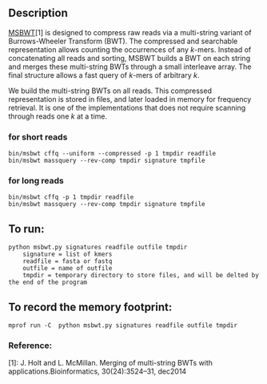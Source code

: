 ## Description

[MSBWT](https://github.com/holtjma/msbwt)[1] is designed to compress raw reads via a multi-string variant of Burrows-Wheeler Transform (BWT). The compressed and searchable representation allows counting the occurrences of any *k*-mers. Instead of concatenating all reads and sorting, MSBWT builds a BWT on each string and merges these multi-string BWTs through a small interleave array. The final structure allows a fast query of *k*-mers of arbitrary *k*. 

We build the multi-string BWTs on all reads. This compressed representation is stored in files, and later loaded in memory for frequency retrieval. It is one of the implementations that does not require scanning through reads one *k* at a time.

### for short reads
```
bin/msbwt cffq --uniform --compressed -p 1 tmpdir readfile
bin/msbwt massquery --rev-comp tmpdir signature tmpfile
```
### for long reads
```
bin/msbwt cffq -p 1 tmpdir readfile 
bin/msbwt massquery --rev-comp tmpdir signature tmpfile
```

## To run:
```
python msbwt.py signatures readfile outfile tmpdir
	signature = list of kmers
	readfile = fasta or fastq
	outfile = name of outfile
	tmpdir = temporary directory to store files, and will be delted by the end of the program
```

## To record the memory footprint:
```
mprof run -C  python msbwt.py signatures readfile outfile tmpdir
```

### Reference:
[1]: J. Holt and L. McMillan.  Merging of multi-string BWTs with applications.Bioinformatics, 30(24):3524–31, dec2014
